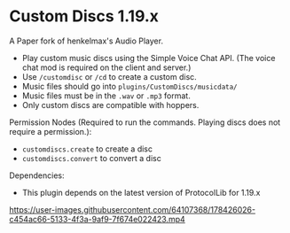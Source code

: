 # Custom Discs 1.19.x

A Paper fork of henkelmax's Audio Player.
- Play custom music discs using the Simple Voice Chat API. (The voice chat mod is required on the client and server.)
- Use ```/customdisc``` or ```/cd``` to create a custom disc. 
- Music files should go into ```plugins/CustomDiscs/musicdata/```
- Music files must be in the ```.wav``` or ```.mp3``` format.
- Only custom discs are compatible with hoppers.

Permission Nodes (Required to run the commands. Playing discs does not require a permission.):
- ```customdiscs.create``` to create a disc
- ```customdiscs.convert``` to convert a disc

Dependencies:
- This plugin depends on the latest version of ProtocolLib for 1.19.x


https://user-images.githubusercontent.com/64107368/178426026-c454ac66-5133-4f3a-9af9-7f674e022423.mp4

